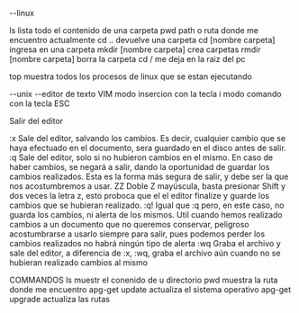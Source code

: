 --linux

ls lista todo el contenido de una carpeta
pwd path o ruta donde me encuentro actualmente
cd .. devuelve una carpeta
cd [nombre carpeta] ingresa en una carpeta
mkdir [nombre carpeta] crea carpetas
rmdir [nombre carpeta] borra la carpeta
cd / me deja en la raiz del pc

top muestra todos los procesos de linux que se estan ejecutando 

--unix
--editor de texto VIM
modo insercion con la tecla i
modo comando con la tecla ESC

Salir del editor

:x
Sale del editor, salvando los cambios. Es decir, cualquier cambio que se haya efectuado en el documento, sera guardado en el disco antes de salir.
:q
Sale del editor, solo si no hubieron cambios en el mismo. En caso de haber cambios, se negará a salir, dando la oportunidad de guardar los cambios realizados. Esta es la forma más segura de salir, y debe ser la que nos acostumbremos a usar.
ZZ
Doble Z mayúscula, basta presionar Shift y dos veces la letra z, esto proboca que el el editor finalize y guarde los cambios que se hubieran realizado.
:q!
Igual que :q pero, en este caso, no guarda los cambios, ni alerta de los mismos. Util cuando hemos realizado cambios a un documento que no queremos conservar, peligroso acostumbrarse a usarlo siempre para salir, pues podemos perder los cambios realizados no habrá ningún tipo de alerta
:wq
Graba el archivo y sale del editor, a diferencia de :x, :wq, graba el archivo aún cuando no se hubieran realizado cambios al mismo


COMMANDOS
ls muestr el conenido de u directorio
pwd muestra la ruta donde me encuentro
apg-get update actualiza el sistema operativo
apg-get upgrade actualiza las rutas